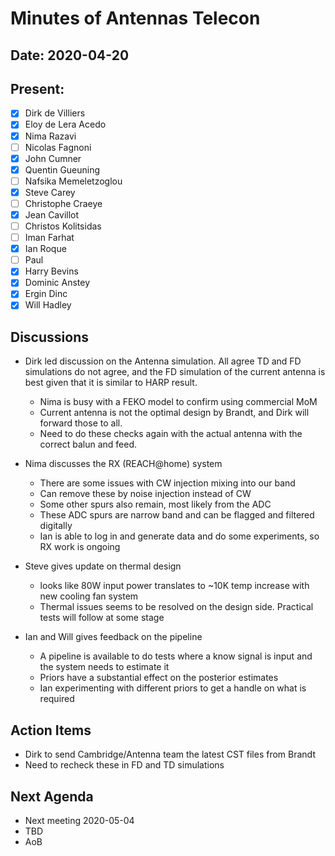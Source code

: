 # Minutes of Antennas Telecon
## Date: 2020-04-20
## Present: 
- [x] Dirk de Villiers
- [x] Eloy de Lera Acedo
- [x] Nima Razavi
- [ ] Nicolas Fagnoni
- [x] John Cumner
- [x] Quentin Gueuning
- [ ] Nafsika Memeletzoglou
- [x] Steve Carey
- [ ] Christophe Craeye
- [x] Jean Cavillot
- [ ] Christos Kolitsidas
- [ ] Iman Farhat
- [x] Ian Roque 
- [ ] Paul
- [x] Harry Bevins
- [x] Dominic Anstey
- [x] Ergin Dinc
- [x] Will Hadley

## Discussions
- Dirk led discussion on the Antenna simulation.  All agree TD and FD simulations do not agree, and the FD simulation of the current antenna is best given that it is similar to HARP result.
    - Nima is busy with a FEKO model to confirm using commercial MoM
    - Current antenna is not the optimal design by Brandt, and Dirk will forward those to all.
    - Need to do these checks again with the actual antenna with the correct balun and feed.

- Nima discusses the RX (REACH@home) system
    - There are some issues with CW injection mixing into our band
    - Can remove these by noise injection instead of CW
    - Some other spurs also remain, most likely from the ADC
    - These ADC spurs are narrow band and can be flagged and filtered digitally
    - Ian is able to log in and generate data and do some experiments, so RX work is ongoing

- Steve gives update on thermal design
    - looks like 80W input power translates to ~10K temp increase with new cooling fan system
    - Thermal issues seems to be resolved on the design side.  Practical tests will follow at some stage

- Ian and Will gives feedback on the pipeline
    - A pipeline is available to do tests where a know signal is input and the system needs to estimate it
    - Priors have a substantial effect on the posterior estimates
    - Ian experimenting with different priors to get a handle on what is required

## Action Items
- Dirk to send Cambridge/Antenna team the latest CST files from Brandt
- Need to recheck these in FD and TD simulations

## Next Agenda
- Next meeting 2020-05-04 
- TBD
- AoB
